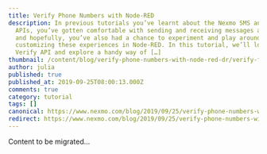 ```yaml
---
title: Verify Phone Numbers with Node-RED
description: In previous tutorials you’ve learnt about the Nexmo SMS and Voice
  APIs, you’ve gotten comfortable with sending and receiving messages and calls,
  and hopefully, you’ve also had a chance to experiment and play around with
  customizing these experiences in Node-RED. In this tutorial, we’ll look at the
  Verify API and explore a handy way of […]
thumbnail: /content/blog/verify-phone-numbers-with-node-red-dr/verify-featured-image.png
author: julia
published: true
published_at: 2019-09-25T08:00:13.000Z
comments: true
category: tutorial
tags: []
canonical: https://www.nexmo.com/blog/2019/09/25/verify-phone-numbers-with-node-red-dr
redirect: https://www.nexmo.com/blog/2019/09/25/verify-phone-numbers-with-node-red-dr
---
```


Content to be migrated...
